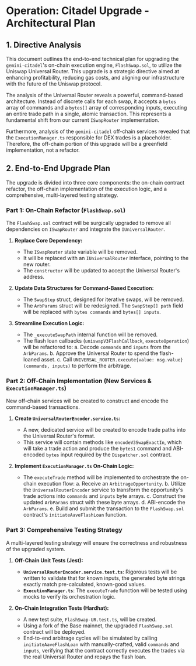 # Operation: Citadel Upgrade - Architectural Plan

## 1. Directive Analysis

This document outlines the end-to-end technical plan for upgrading the `gemini-citadel`'s on-chain execution engine, `FlashSwap.sol`, to utilize the Uniswap Universal Router. This upgrade is a strategic directive aimed at enhancing profitability, reducing gas costs, and aligning our infrastructure with the future of the Uniswap protocol.

The analysis of the Universal Router reveals a powerful, command-based architecture. Instead of discrete calls for each swap, it accepts a `bytes` array of commands and a `bytes[]` array of corresponding inputs, executing an entire trade path in a single, atomic transaction. This represents a fundamental shift from our current `ISwapRouter` implementation.

Furthermore, analysis of the `gemini-citadel` off-chain services revealed that the `ExecutionManager.ts` responsible for DEX trades is a placeholder. Therefore, the off-chain portion of this upgrade will be a greenfield implementation, not a refactor.

## 2. End-to-End Upgrade Plan

The upgrade is divided into three core components: the on-chain contract refactor, the off-chain implementation of the execution logic, and a comprehensive, multi-layered testing strategy.

### Part 1: On-Chain Refactor (`FlashSwap.sol`)

The `FlashSwap.sol` contract will be surgically upgraded to remove all dependencies on `ISwapRouter` and integrate the `IUniversalRouter`.

1.  **Replace Core Dependency:**
    *   The `ISwapRouter` state variable will be removed.
    *   It will be replaced with an `IUniversalRouter` interface, pointing to the new router.
    *   The `constructor` will be updated to accept the Universal Router's address.

2.  **Update Data Structures for Command-Based Execution:**
    *   The `SwapStep` struct, designed for iterative swaps, will be removed.
    *   The `ArbParams` struct will be redesigned. The `SwapStep[] path` field will be replaced with `bytes commands` and `bytes[] inputs`.

3.  **Streamline Execution Logic:**
    *   The `_executeSwapPath` internal function will be removed.
    *   The flash loan callbacks (`uniswapV3FlashCallback`, `executeOperation`) will be refactored to:
        a.  Decode `commands` and `inputs` from the `ArbParams`.
        b.  Approve the Universal Router to spend the flash-loaned asset.
        c.  Call `UNIVERSAL_ROUTER.execute{value: msg.value}(commands, inputs)` to perform the arbitrage.

### Part 2: Off-Chain Implementation (New Services & `ExecutionManager.ts`)

New off-chain services will be created to construct and encode the command-based transactions.

1.  **Create `UniversalRouterEncoder.service.ts`:**
    *   A new, dedicated service will be created to encode trade paths into the Universal Router's format.
    *   This service will contain methods like `encodeV3SwapExactIn`, which will take a trade action and produce the `bytes1` command and ABI-encoded `bytes` input required by the `Dispatcher.sol` contract.

2.  **Implement `ExecutionManager.ts` On-Chain Logic:**
    *   The `executeTrade` method will be implemented to orchestrate the on-chain execution flow:
        a.  Receive an `ArbitrageOpportunity`.
        b.  Utilize the `UniversalRouterEncoder` service to transform the opportunity's trade actions into `commands` and `inputs` byte arrays.
        c.  Construct the updated `ArbParams` struct with these byte arrays.
        d.  ABI-encode the `ArbParams`.
        e.  Build and submit the transaction to the `FlashSwap.sol` contract's `initiateAaveFlashLoan` function.

### Part 3: Comprehensive Testing Strategy

A multi-layered testing strategy will ensure the correctness and robustness of the upgraded system.

1.  **Off-Chain Unit Tests (Jest):**
    *   **`UniversalRouterEncoder.service.test.ts`**: Rigorous tests will be written to validate that for known inputs, the generated byte strings exactly match pre-calculated, known-good values.
    *   **`ExecutionManager.ts`**: The `executeTrade` function will be tested using mocks to verify its orchestration logic.

2.  **On-Chain Integration Tests (Hardhat):**
    *   A new test suite, `FlashSwap-UR.test.ts`, will be created.
    *   Using a fork of the Base mainnet, the upgraded `FlashSwap.sol` contract will be deployed.
    *   End-to-end arbitrage cycles will be simulated by calling `initiateAaveFlashLoan` with manually-crafted, valid `commands` and `inputs`, verifying that the contract correctly executes the trades via the real Universal Router and repays the flash loan.
